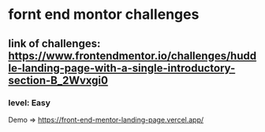 # fornt end montor challenges
## link of challenges: https://www.frontendmentor.io/challenges/huddle-landing-page-with-a-single-introductory-section-B_2Wvxgi0
### level: Easy 
Demo => https://front-end-mentor-landing-page.vercel.app/
